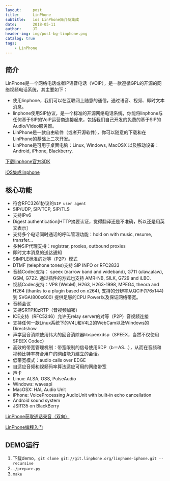 ```yaml
---
layout:     post
title:      LinPhone
subtitle:   ios LinPhone简介及集成
date:       2018-05-11
author:     JT
header-img: img/post-bg-linphone.png
catalog: true
tags:
    - LinPhone
---
```



## 简介

LinPhone是一个网络电话或者IP语音电话（VOIP），是一款遵循GPL的开源的网络视频电话系统，其主要如下：

* 使用linphone，我们可以在互联网上随意的通信，通过语音、视频、即时文本消息。
* linphone使用SIP协议，是一个标准的开源网络电话系统，你能将linphone与任何基于SIP的VoIP运营商连接起来，包括我们自己开发的免费的基于SIP的Audio/Video服务器。
* LinPhone是一款自由软件（或者开源软件），你可以随意的下载和在LinPhone的基础上二次开发。
* LinPhone是可用于桌面电脑：Linux, Windows, MacOSX 以及移动设备：Android, iPhone, Blackberry.

[下载linphone官方SDK](http://www.linphone.org/technical-corner/liblinphone/downloads) 

[iOS集成linphone](https://blog.csdn.net/kun__kun/article/details/62888923)

## 核心功能

* 符合RFC3261协议的`SIP user agent`
* SIP/UDP, SIP/TCP, SIP/TLS
* 支持IPv6
* Digest authentication[HTTP摘要认证，觉得翻译还是不准确，所以还是用英文表示]
* 支持多个电话同时通话的呼叫管理功能：hold on with music, resume, transfer...
* 多种SIP代理支持：registrar, proxies, outbound proxies
* 即时文本消息的送达通知
* SIMPLE标准的对等（P2P）模式
* DTMF (telephone tones)支持 SIP INFO or RFC2833
* 音频Codec支持： speex (narrow band and wideband), G711 (ulaw,alaw), GSM, G722. 通过插件的方式也支持 AMR-NB, SILK, G729 and iLBC.
* 视频Codec支持：VP8 (WebM), H263, H263-1998, MPEG4, theora and H264 (thanks to a plugin based on x264), 支持的分辨率从QCIF(176x144) 到 SVGA(800x600) 提供足够的CPU Power以及保证网络带宽。
* 音频会议
* 支持SRTP和zRTP（音视频加密）
* ICE支持（RFC5246）允许无relay server的对等（P2P）音视频连接
* 支持任何一款Linux系统下的V4L和V4L2的WebCam以及Windows的Directshow
* 声学回音消除使用伟大的回音消除器libspeexdsp（SPEEX，当然不仅使用SPEEX Codec）
* 高效的带宽管理机制：带宽限制的信号使用SDP（b＝AS...），从而在音频和视频比特率符合用户的网络能力建立的会话。
* 低带宽模式：audio calls over EDGE
* 自适应音频和视频码率算法适应可用的网络带宽
* 声卡
 * Linux: ALSA, OSS, PulseAudio
 * Windows: waveapi
 * MacOSX: HAL Audio Unit
 * iPhone: VoiceProcessing AudioUnit with built-in echo cancellation
 * Android sound system
 * JSR135 on BlackBerry
 
 
 [LinPhone获取通话录音（双向）](https://www.jianshu.com/p/4496a719f32b)
 
 [LinPhone编程入门](http://xzhoumin.lofter.com/post/1cd98c43_8fa19ed)
 
## DEMO运行
 
1. 下载demo，`git clone git://git.linphone.org/linphone-iphone.git --recursive`
2. `./prepare.py`
3. `make`
 